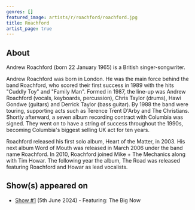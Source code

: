 ```yaml
---
genres: []
featured_image: artists/r/roachford/roachford.jpg
title: Roachford
artist_page: true
---
```

## About

Andrew Roachford (born 22 January 1965) is a British singer-songwriter.

Andrew Roachford was born in London. He was the main force behind the band Roachford, who scored their first success in 1989 with the hits "Cuddly Toy" and "Family Man". Formed in 1987, the line-up was Andrew Roachford (vocals, keyboards, percussion), Chris Taylor (drums), Hawi Gondwe (guitars) and Derrick Taylor (bass guitar). By 1988 the band were touring, supporting acts such as Terence Trent D'Arby and The Christians. Shortly afterward, a seven album recording contract with Columbia was signed. They went on to have a string of success throughout the 1990s, becoming Columbia's biggest selling UK act for ten years.

Roachford released his first solo album, Heart of the Matter, in 2003. His next album Word of Mouth was released in March 2006 under the band name Roachford. In 2010, Roachford joined Mike + The Mechanics along with Tim Howar. The following year the album, The Road was released featuring Roachford and Howar as lead vocalists.

## Show(s) appeared on

- [Show #1](/shows/featuring-the-big-now/) (5th June 2024) - Featuring: The Big Now

